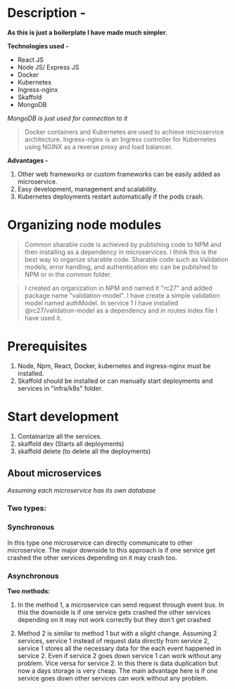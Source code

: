 <!-- # Given task -

- [x] Best for us to assess your abilities is build of a boilerplate

- [x] Node/Express/Mongo. It is a realistic scenario where of course OS is at your disposal and 
shows your abilities for seeing the big picture

- [x] So what is this going to be assessed on? What counts is how you work out a fitting structure that keeps in mind: 
production ready and of scale 20xCRUD

- [x] Considerations: microservices, scalability (load). A validation model should be there and think about organization of modules

- [x] Needless to say that everyone has a boilerplate he/she already uses to create

- [x] Still, taking it serious is advised since this alone will serve as a comparison to other candidates and determine shortlist or not

- [x] It is a 48 hour submission so 16:00 IST Monday -->

# Description -

**As this is just a boilerplate I have made much simpler.**

**Technologies used -**
* React JS
* Node JS/ Express JS
* Docker
* Kubernetes
* Ingress-nginx
* Skaffold
* MongoDB

*MongoDB is just used for connection to it*

> Docker containers and Kubernetes are used to achieve microservice architecture.
> Ingress-nginx is an Ingress controller for Kubernetes using NGINX as a reverse proxy and load balancer.

**Advantages -**
1. Other web frameworks or custom frameworks can be easily added as microservice. 
1. Easy development, management and scalability.
1. Kubernetes deployments restart automatically if the pods crash.

# Organizing node modules
> Common sharable code is achieved by publishing code to NPM and then installing as a dependency in microservices. I think this is the best way to organize sharable code. Sharable code such as Validation models, error handling, and authentication etc can be published to NPM or in the common folder.

> I created an organization in NPM and named it "rc27" and added package name "validation-model". I have create a simple validation model named authModel. In service 1 I have installed @rc27/validation-model as a dependency and in routes index file I have used it.

# Prerequisites

1. Node, Npm, React, Docker, kubernetes and ingress-nginx must be installed.
1. Skaffold should be installed or can manually start deployments and services in "infra/k8s" folder.

# Start development

1. Containarize all the services.
1. skaffold dev (Starts all deployments)
1. skaffold delete (to delete all the deployments)

## About microservices

*Assuming each microservice has its own database*

### Two types:
### Synchronous
In this type one microservice can directly communicate to other microservice.
The major downside to this approach is if one service get crashed the other services depending on it may crash too.

### Asynchronous
**Two methods:**
  1. In the method 1, a microservice can send request through event bus. In this the downside is if one service gets crashed the other services depending on it may not work correctly but they don't get crashed  

  1. Method 2 is similar to method 1 but with a slight change. Assuming 2 services, service 1 instead of request data directly from service 2, service 1 stores all the necessary data for the each event happened in service 2. Even if service 2 goes down service 1 can work without any problem. Vice versa for service 2. In this there is data duplication but now a days storage is very cheap. The main advantage here is if one service goes down other services can work without any problem.



<!-- ## OTHER STUFF

```kops create cluster \
--state=${KOPS_STATE_STORE} \
--node-count=2 \
--master-size=t2.micro \
--node-size=t2.micro \
--zones=ap-south-1a,ap-south-1b \
--name=${KOPS_CLUSTER_NAME} \
--dns private \
--master-count 1```

> us-east-2a,us-east-2b
> ap-south-1a, ap-south-1b -->


